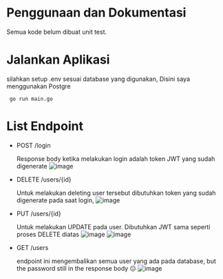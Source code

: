 # Penggunaan dan Dokumentasi


Semua kode belum dibuat unit test.

# Jalankan Aplikasi

silahkan setup .env sesuai database yang digunakan, Disini saya menggunakan Postgre
```
 go run main.go
```


# List Endpoint

- POST /login
  
  Response body ketika melakukan login adalah token JWT yang sudah digenerate
  ![image](https://user-images.githubusercontent.com/39885486/103661577-d82fa300-4fa9-11eb-842c-8bcb711a96a3.png)
  
- DELETE /users/{id}
  
  Untuk melakukan deleting user tersebut dibutuhkan token yang sudah digenerate pada saat login,
  ![image](https://user-images.githubusercontent.com/39885486/103661659-ee3d6380-4fa9-11eb-9640-f62eee8a31b4.png)
  
- PUT /users/{id} 

  Untuk melakukan UPDATE pada user. Dibutuhkan JWT sama seperti proses DELETE diatas
  ![image](https://user-images.githubusercontent.com/39885486/103661802-162cc700-4faa-11eb-9690-fab79116c5f4.png)
  ![image](https://user-images.githubusercontent.com/39885486/103661852-280e6a00-4faa-11eb-8cc5-addd22e47c15.png)

- GET /users

  endpoint ini mengembalikan semua user yang ada pada database, but the password still in the response body 😑
  ![image](https://user-images.githubusercontent.com/39885486/103661366-a4ed1400-4fa9-11eb-8e3f-2a25b14feeb2.png)
